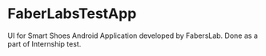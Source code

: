 # FaberLabsTestApp
UI for Smart Shoes Android Application developed by FabersLab.
Done as a part of Internship test.
